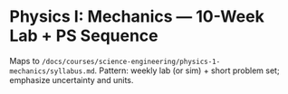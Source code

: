 # Physics I: Mechanics — 10-Week Lab + PS Sequence
Maps to `/docs/courses/science-engineering/physics-1-mechanics/syllabus.md`.
Pattern: weekly lab (or sim) + short problem set; emphasize uncertainty and units.
